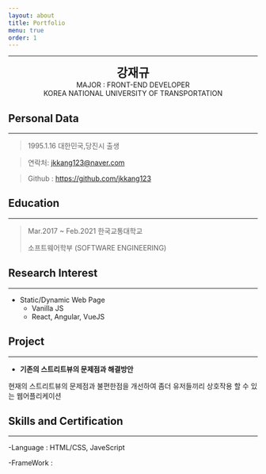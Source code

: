 ```yaml
---
layout: about
title: Portfolio
menu: true
order: 1
---
```


* * *
<center>
<span style=
"font-size:170%;
font-weight:bold">
강재규
</span>
</center>

<center>MAJOR : FRONT-END DEVELOPER</center>

<center>KOREA NATIONAL UNIVERSITY OF TRANSPORTATION</center>

## Personal Data
---
> 1995.1.16 대한민국,당진시 출생

> 연락처: jkkang123@naver.com

> Github : <a href="https://github.com/jkkang123">https://github.com/jkkang123</a>


## Education
---
> Mar.2017 ~ Feb.2021 한국교통대학교
>
> 소프트웨어학부 (SOFTWARE ENGINEERING)


## Research Interest
---
* Static/Dynamic Web Page
    + Vanilla JS
    + React, Angular, VueJS


## Project
---

* **기존의 스트리트뷰의 문제점과 해결방안**

현재의 스트리트뷰의 문제점과 불편한점을 개선하여 좀더 유저들끼리 상호작용 할 수 있는 웹어플리케이션 


## Skills and Certification
---
-Language : HTML/CSS, JaveScript

-FrameWork : 

